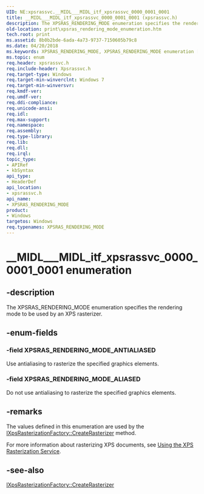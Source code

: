 ```yaml
---
UID: NE:xpsrassvc.__MIDL___MIDL_itf_xpsrassvc_0000_0001_0001
title: __MIDL___MIDL_itf_xpsrassvc_0000_0001_0001 (xpsrassvc.h)
description: The XPSRAS_RENDERING_MODE enumeration specifies the rendering mode to be used by an XPS rasterizer.
old-location: print\xpsras_rendering_mode_enumeration.htm
tech.root: print
ms.assetid: 8b0b2bde-6ada-4a73-9737-7150605b79c8
ms.date: 04/20/2018
ms.keywords: XPSRAS_RENDERING_MODE, XPSRAS_RENDERING_MODE enumeration [Print Devices], XPSRAS_RENDERING_MODE_ALIASED, XPSRAS_RENDERING_MODE_ANTIALIASED, __MIDL___MIDL_itf_xpsrassvc_0000_0001_0001, print.xpsras_rendering_mode_enumeration, print_xpsrast_7ef89e32-be23-4164-8f23-33ce5db681dd.xml, xpsrassvc/XPSRAS_RENDERING_MODE, xpsrassvc/XPSRAS_RENDERING_MODE_ALIASED, xpsrassvc/XPSRAS_RENDERING_MODE_ANTIALIASED
ms.topic: enum
req.header: xpsrassvc.h
req.include-header: Xpsrassvc.h
req.target-type: Windows
req.target-min-winverclnt: Windows 7
req.target-min-winversvr: 
req.kmdf-ver: 
req.umdf-ver: 
req.ddi-compliance: 
req.unicode-ansi: 
req.idl: 
req.max-support: 
req.namespace: 
req.assembly: 
req.type-library: 
req.lib: 
req.dll: 
req.irql: 
topic_type:
- APIRef
- kbSyntax
api_type:
- HeaderDef
api_location:
- xpsrassvc.h
api_name:
- XPSRAS_RENDERING_MODE
product:
- Windows
targetos: Windows
req.typenames: XPSRAS_RENDERING_MODE
---
```


# __MIDL___MIDL_itf_xpsrassvc_0000_0001_0001 enumeration


## -description


The XPSRAS_RENDERING_MODE enumeration specifies the rendering mode to be used by an XPS rasterizer.


## -enum-fields




### -field XPSRAS_RENDERING_MODE_ANTIALIASED

Use antialiasing to rasterize the specified graphics elements.


### -field XPSRAS_RENDERING_MODE_ALIASED

Do not use antialiasing to rasterize the specified graphics elements.


## -remarks



The values defined in this enumeration are used by the <a href="https://docs.microsoft.com/windows-hardware/drivers/ddi/content/xpsrassvc/nf-xpsrassvc-ixpsrasterizationfactory-createrasterizer">IXpsRasterizationFactory::CreateRasterizer</a> method.

For more information about rasterizing XPS documents, see <a href="https://docs.microsoft.com/windows-hardware/drivers/print/using-the-xps-rasterization-service">Using the XPS Rasterization Service</a>.




## -see-also




<a href="https://docs.microsoft.com/windows-hardware/drivers/ddi/content/xpsrassvc/nf-xpsrassvc-ixpsrasterizationfactory-createrasterizer">IXpsRasterizationFactory::CreateRasterizer</a>
 

 

